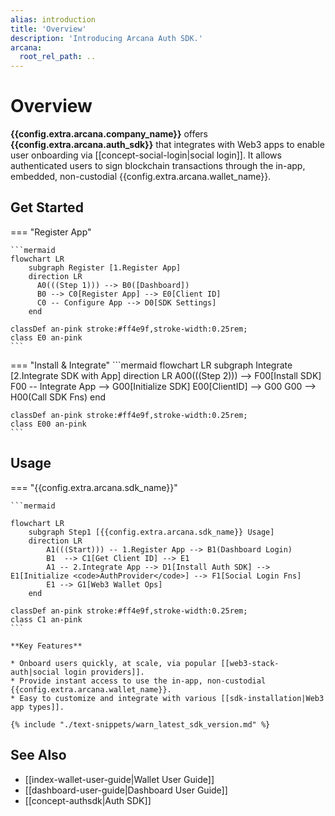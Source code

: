 ```yaml
---
alias: introduction
title: 'Overview'
description: 'Introducing Arcana Auth SDK.'
arcana:
  root_rel_path: ..
---
```


# Overview

**{{config.extra.arcana.company_name}}** offers **{{config.extra.arcana.auth_sdk}}** that integrates with Web3 apps to enable user onboarding via [[concept-social-login|social login]]. It allows authenticated users to sign blockchain transactions through the in-app, embedded, non-custodial {{config.extra.arcana.wallet_name}}.

## Get Started

=== "Register App"

    ```mermaid
    flowchart LR
        subgraph Register [1.Register App]
        direction LR
          A0(((Step 1))) --> B0([Dashboard])
          B0 --> C0[Register App] --> E0[Client ID] 
          C0 -- Configure App --> D0[SDK Settings]   
        end

    classDef an-pink stroke:#ff4e9f,stroke-width:0.25rem;
    class E0 an-pink
    ```

=== "Install & Integrate"
    ```mermaid
    flowchart LR
        subgraph Integrate [2.Integrate SDK with App]
        direction LR
          A00(((Step 2))) --> F00[Install SDK]
          F00 -- Integrate App --> G00[Initialize SDK]
          E00[ClientID] --> G00
          G00 --> H00(Call SDK Fns)
        end

    classDef an-pink stroke:#ff4e9f,stroke-width:0.25rem;
    class E00 an-pink
    ```

## Usage

=== "{{config.extra.arcana.sdk_name}}"

    ```mermaid

    flowchart LR 
        subgraph Step1 [{{config.extra.arcana.sdk_name}} Usage]
        direction LR
            A1(((Start))) -- 1.Register App --> B1(Dashboard Login)
            B1  --> C1[Get Client ID] --> E1
            A1 -- 2.Integrate App --> D1[Install Auth SDK] --> E1[Initialize <code>AuthProvider</code>] --> F1[Social Login Fns]
            E1 --> G1[Web3 Wallet Ops]
        end

    classDef an-pink stroke:#ff4e9f,stroke-width:0.25rem;
    class C1 an-pink
    ```

    **Key Features**

    * Onboard users quickly, at scale, via popular [[web3-stack-auth|social login providers]]. 
    * Provide instant access to use the in-app, non-custodial {{config.extra.arcana.wallet_name}}. 
    * Easy to customize and integrate with various [[sdk-installation|Web3 app types]].

    {% include "./text-snippets/warn_latest_sdk_version.md" %}


## See Also

* [[index-wallet-user-guide|Wallet User Guide]]
* [[dashboard-user-guide|Dashboard User Guide]]
* [[concept-authsdk|Auth SDK]]